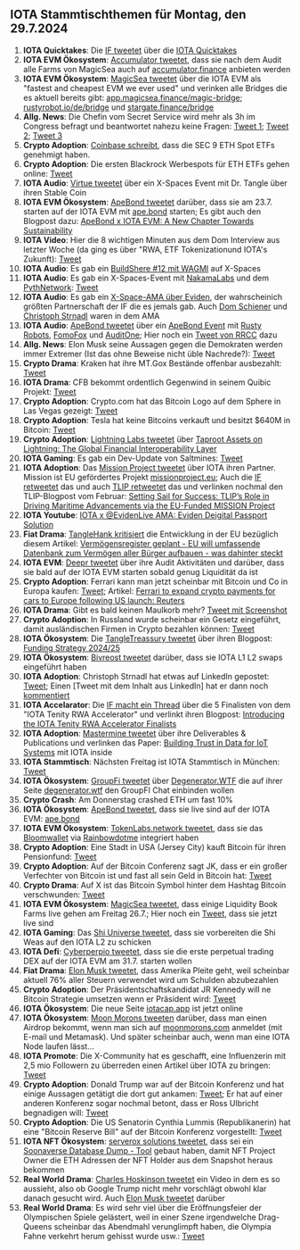 ## IOTA Stammtischthemen für Montag, den 29.7.2024

1. **IOTA Quicktakes**: Die [IF tweetet](https://x.com/iota/status/1815315252206018973) über die [IOTA Quicktakes](https://x.com/iota/status/1815315252206018973)
2. **IOTA EVM Ökosystem**: [Accumulator tweetet](https://x.com/ACCU_DeFi/status/1815373040860930311), dass sie nach dem Audit alle Farms von MagicSea auch auf [accumulator.finance](https://www.accumulator.finance/) anbieten werden
3. **IOTA EVM Ökosystem**: [MagicSea tweetet](https://x.com/MagicSeaDEX/status/1815630315878068225) über die IOTA EVM  als "fastest and cheapest EVM we ever used" und verinken alle Bridges die es aktuell bereits gibt: [app.magicsea.finance/magic-bridge](https://app.magicsea.finance/magic-bridge); [rustyrobot.io/de/bridge](https://www.rustyrobot.io/de/bridge) und [stargate.finance/bridge](https://stargate.finance/bridge)
4. **Allg. News**: Die Chefin vom Secret Service wird mehr als 3h im Congress befragt und beantwortet nahezu keine Fragen: [Tweet 1](https://x.com/Motabhai012/status/1815452774047297638); [Tweet 2](https://x.com/MJTruthUltra/status/1815449408840102061); [Tweet 3](https://x.com/phi_ci/status/1815429265531248787)
5. **Crypto Adoption**: [Coinbase schreibt](https://x.com/coinbase/status/1815525645318778894), dass die SEC 9 ETH Spot ETFs genehmigt haben.
6. **Crypto Adoption**: Die ersten Blackrock Werbespots für ETH ETFs gehen online: [Tweet](https://x.com/RadarHits/status/1815674577726406748)
7. **IOTA Audio**: [Virtue tweetet](https://x.com/Virtue_Money/status/1815716483663581537) über ein X-Spaces Event mit Dr. Tangle über ihren Stable Coin
8. **IOTA EVM Ökosystem**: [ApeBond tweetet](https://x.com/ApeBond/status/1815737437995295036) darüber, dass sie am 23.7. starten auf der IOTA EVM mit [ape.bond](https://ape.bond/) starten; Es gibt auch den Blogpost dazu: [ApeBond x IOTA EVM: A New Chapter Towards Sustainability](https://apebond.medium.com/apebond-x-iota-evm-a-new-chapter-towards-sustainability-52efaefdb0a2)
9. **IOTA Video**: Hier die 8 wichtigen Minuten aus dem Dom Interview aus letzter Woche (da ging es über "RWA, ETF Tokenizationund IOTA's Zukunft): [Tweet](https://x.com/moonbaklava/status/1815443693861745006)
10. **IOTA Audio**: Es gab ein [BuildShere #12 mit WAGMI](https://x.com/iota/status/1814253864159166719) auf X-Spaces
11. **IOTA Audio**: Es gab ein X-Spaces-Event mit [NakamaLabs](https://x.com/Nakama_Labs) und dem [PythNetwork](https://x.com/PythNetwork): [Tweet](https://x.com/Nakama_Labs/status/1813923686140739743)
12. **IOTA Audio**: Es gab ein [X-Space-AMA über Eviden](https://x.com/iota/status/1815778229283664187), der wahrscheinich größten Partnerschaft der IF die es jemals gab. Auch [Dom Schiener](https://x.com/DomSchiener) und [Christoph Strnadl](https://x.com/archimate) waren in dem AMA
13. **IOTA Audio**: [ApeBond tweetet](https://x.com/ApeBond/status/1815794010713108648) über ein [ApeBond Event](http://apebond.click/BwP-16) mit [Rusty Robots](https://x.com/RustyRobotCC), [FomoFox](https://x.com/FOMO_Fox) und [AuditOne](https://x.com/auditone_dao); Hier noch ein [Tweet von RRCC](https://x.com/RustyRobotCC/status/1816835036177486279) dazu
14. **Allg. News**: Elon Musk seine Aussagen gegen die Demokraten werden immer Extremer (Ist das ohne Beweise nicht üble Nachrede?): [Tweet](https://x.com/elonmusk/status/1815929451256979636)
15. **Crypto Drama**: Kraken hat ihre MT.Gox Bestände offenbar ausbezahlt: [Tweet](https://x.com/BitcoinNewsCom/status/1815886159907807586)
16. **IOTA Drama**: CFB bekommt ordentlich Gegenwind in seinem Quibic Projekt: [Tweet](https://x.com/DesheShai/status/1815708997309149262)
17. **Crypto Adoption**: Crypto.com hat das Bitcoin Logo auf dem Sphere in Las Vegas gezeigt: [Tweet](https://x.com/muneeb/status/1815767215624401379)
18. **Crypto Adoption**: Tesla hat keine Bitcoins verkauft und besitzt $640M in Bitcoin: [Tweet](https://x.com/BTC_Archive/status/1815850373032112156)
19. **Crypto Adoption**: [Lightning Labs tweetet](https://x.com/lightning/status/1815768786752164213) über [Taproot Assets on Lightning: The Global Financial Interoperability Layer](https://lightning.engineering/posts/2024-07-23-taproot-assets-LN/)
20. **IOTA Gaming**: Es gab ein Dev-Update von Saltmines: [Tweet](https://x.com/SaltminesRoy/status/1815781633628516442)
21. **IOTA Adoption**: Das [Mission Project tweetet](https://x.com/ProjectMission/status/1816029485302501848) über IOTA ihren Partner. Mission ist EU gefördertes Projekt [missionproject.eu](https://missionproject.eu/); Auch die [IF retweetet](https://x.com/iota/status/1816057094732206319) das und auch [TLIP retweetet](https://x.com/TLIP_io/status/1816050875804098634) das und verlinken nochmal den TLIP-Blogpost vom Februar: [Setting Sail for Success: TLIP’s Role in Driving Maritime Advancements via the EU-Funded MISSION Project](https://medium.com/@tlip.io/setting-sail-for-success-tlips-role-in-driving-maritime-advancements-via-the-eu-funded-mission-269a4e1d8164)
22. **IOTA Youtube**: [IOTA x @EvidenLive AMA: Eviden Deigital Passport Solution](https://www.youtube.com/watch?v=MWf1k8VSYPw)
23. **Fiat Drama**: [TangleHank kritisiert](https://x.com/TangleHank/status/1815980709841903848) die Entwicklung in der EU bezüglich diesem Artikel: [Vermögensregister geplant - EU will umfassende Datenbank zum Vermögen aller Bürger aufbauen - was dahinter steckt](https://www.focus.de/experts/vermoegensregister-geplant-eu-will-umfassende-datenbank-zum-vermoegen-aller-buerger-aufbauen-was-dahinter-steckt_id_260158959.html)
24. **IOTA EVM**: [Deepr tweetet](https://x.com/DeeprFinance/status/1815775284601278920) über ihre Audit Aktivitäten und darüber, dass sie bald auf der IOTA EVM starten sobald genug Liquidität da ist
25. **Crypto Adoption**: Ferrari kann man jetzt scheinbar mit Bitcoin und Co in Europa kaufen: [Tweet](https://x.com/BTC_Archive/status/1816076213695262907); Artikel: [Ferrari to expand crypto payments for cars to Europe following US launch: Reuters](https://www.theblock.co/post/307173/ferrari-crypto-payments-europe)
26. **IOTA Drama**: Gibt es bald keinen Maulkorb mehr? [Tweet mit Screenshot](https://x.com/Vrom14286662/status/1816064173786222670)
27. **Crypto Adoption**: In Russland wurde scheinbar ein Gesetz eingeführt, damit ausländischen Firmen in Crypto bezahlen können: [Tweet](https://x.com/WealthMastery_/status/1816099437397049826)
28. **IOTA Ökosystem**: Die [TangleTreassury tweetet](https://x.com/TangleTreasury/status/1816416423255896193) über ihren Blogpost: [Funding Strategy 2024/25](https://medium.com/@tangletreasury_87751/funding-strategy-2024-25-1d99fdba4cba)
29. **IOTA Ökosystem**: [Bivreost tweetet](https://x.com/bivreost/status/1816170514328539565) darüber, dass sie IOTA L1 L2 swaps eingeführt haben
30. **IOTA Adoption**: Christoph Strnadl hat etwas auf LinkedIn gepostet: [Tweet](https://x.com/flomeindl/status/1816160150740181185); Einen [Tweet mit dem Inhalt aus LinkedIn] hat er dann noch [kommentiert](https://x.com/archimate/status/1816502381217005682)
31. **IOTA Accelarator**: Die [IF macht ein Thread](https://x.com/iota/status/1816458385547485415) über die 5 Finalisten von dem "IOTA Tenity RWA Accelerator" und verlinkt ihren Blogpost: [Introducing the IOTA Tenity RWA Accelerator Finalists](https://blog.iota.org/iota-tenity-rwa-accelerator-finalists/)
32. **IOTA Adoption**: [Mastermine tweetet](https://x.com/MastermineEU/status/1816412755131281604) über ihre Deliverables & Publications[](https://www.mastermine-project.eu/deliverables-publications) und verlinken das Paper: [Building Trust in Data for IoT Systems](https://static1.squarespace.com/static/63c945c1b8f27c4ca1808f3f/t/660d245178f3812bc56ab09c/1712137299190/2403.02225.pdf) mit IOTA inside
33. **IOTA Stammtisch**: Nächsten Freitag ist IOTA Stammtisch in München: [Tweet](https://x.com/IotaMunchen/status/1816433338061664688)
34. **IOTA Ökosystem**: [GroupFi tweetet](https://x.com/groupfi_ai/status/1816467154000044124) über [Degenerator.WTF](https://x.com/degenerator_wtf) die auf ihrer Seite [degenerator.wtf](http://degenerator.wtf/) den GroupFI Chat einbinden wollen
35. **Crypto Crash**: Am Donnerstag crashed ETH um fast 10%
36. **IOTA Ökosystem**: [ApeBond tweetet](https://x.com/ApeBond/status/1816486207347380525), dass sie live sind auf der IOTA EVM: [ape.bond](https://ape.bond/)
38. **IOTA EVM Ökosystem**: [TokenLabs.network tweetet](https://x.com/TokenLabsX/status/1816772227083186600), dass sie das [Bloomwallet](https://x.com/bloomwalletio) via [Rainbowdotme](https://x.com/rainbowdotme) integriert haben
39. **Crypto Adoption**: Eine Stadt in USA (Jersey City) kauft Bitcoin für ihren Pensionfund: [Tweet](https://x.com/RadarHits/status/1816536762493051110)
40. **Crypto Adoption**: Auf der Bitcoin Conferenz sagt JK, dass er ein großer Verfechter von Bitcoin ist und fast all sein Geld in Bitcoin hat: [Tweet](https://x.com/MarioNawfal/status/1816693998402035726)
41. **Crypto Drama**: Auf X ist das Bitcoin Symbol hinter dem Hashtag Bitcoin verschwunden: [Tweet](https://x.com/WatcherGuru/status/1816683558716555285)
42. **IOTA EVM Ökosystem**: [MagicSea tweetet](https://x.com/MagicSeaDEX/status/1816495353492869482), dass einige Liquidity Book Farms live gehen am Freitag 26.7.; Hier noch ein [Tweet](https://x.com/MagicSeaDEX/status/1816809790166753530), dass sie jetzt live sind
43. **IOTA Gaming**: Das [Shi Universe tweetet](https://x.com/Shiuniverse/status/1816787480848355561), dass sie vorbereiten die Shi Weas auf den IOTA L2 zu schicken
44. **IOTA Defi**: [Cyberperpio tweetet](https://x.com/cyberperp/status/1816811694552756624), dass sie die erste perpetual trading DEX auf der IOTA EVM am 31.7. starten wollen
45. **Fiat Drama**: [Elon Musk tweetet](https://x.com/elonmusk/status/1816814086149005495), dass Amerika Pleite geht, weil scheinbar aktuell 76% aller Steuern verwendet wird um Schulden abzubezahlen
46. **Crypto Adoption**: Der Präsidentschaftskandidat JR Kennedy will ne Bitcoin Strategie umsetzen wenn er Präsident wird: [Tweet](https://x.com/Holden_Culotta/status/1816954196949901547)
47. **IOTA Ökosystem**: Die neue Seite [iotacap.app](https://www.iotacap.app/) ist jetzt online
48. **IOTA Ökosystem**: [Moon Morons tweeten](https://x.com/MoonMorons/status/1663201057160286209) darüber, dass man einen Airdrop bekommt, wenn man sich auf [moonmorons.com](https://moonmorons.com/) anmeldet (mit E-mail und Metamask). Und später scheinbar auch, wenn man eine IOTA Node laufen lässt...
49. **IOTA Promote**: Die X-Community hat es geschafft, eine Influenzerin mit 2,5 mio Followern zu überreden einen Artikel über IOTA zu bringen: [Tweet](https://x.com/ClarissaYorke/status/1817186452922405338)
50. **Crypto Adoption**: Donald Trump war auf der Bitcoin Konferenz und hat einige Aussagen getätigt die dort gut ankamen: [Tweet](https://x.com/WatcherGuru/status/1817304414807343407); Er hat auf einer anderen Konferenz sogar nochmal betont, dass er Ross Ulbricht begnadigen will: [Tweet](https://x.com/RealRossU/status/1817694204560314854)
51. **Crypto Adoption**: Die US Senatorin Cynthia Lummis (Republikanerin) hat eine "Bitcoin Reserve Bill" auf der Bitcoin Konferenz vorgestellt: [Tweet](https://x.com/CryptosR_Us/status/1817693472889229346)
52. **IOTA NFT Ökosystem**: [serverox solutions tweetet](https://x.com/servrox/status/1817825628818653552), dass sei ein [Soonaverse Database Dump - Tool](https://servrox.solutions/soonaverse) gebaut haben, damit NFT Project Owner die ETH Adressen der NFT Holder aus dem Snapshot heraus bekommen
53. **Real World Drama**: [Charles Hoskinson tweetet](https://x.com/IOHK_Charles/status/1817696041648488621) ein Video in dem es so aussieht, also ob Google Trump nicht mehr vorschlägt obwohl klar danach gesucht wird. Auch [Elon Musk tweetet](https://x.com/elonmusk/status/1817776350213685477) darüber
54. **Real World Drama**: Es wird sehr viel über die Eröffnungsfeier der Olympischen Spiele gelästert, weil in einer Szene irgendwelche Drag-Queens scheinbar das Abendmahl verunglimpft haben, die Olympia Fahne verkehrt herum gehisst wurde usw.: [Tweet](https://x.com/OttoKolonsz/status/1816957938319106113)

